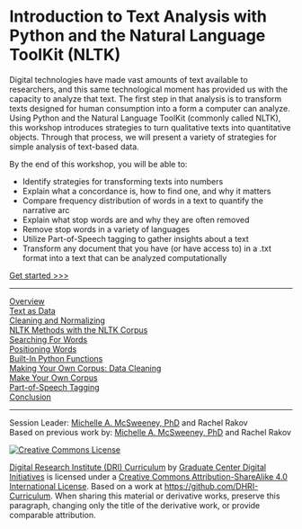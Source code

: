 
# Introduction to Text Analysis with Python and the Natural Language ToolKit (NLTK)

Digital technologies have made vast amounts of text available to researchers, and this same technological moment has provided us with the capacity to analyze that text. The first step in that analysis is to transform texts designed for human consumption into a form a computer can analyze. Using Python and the Natural Language ToolKit (commonly called NLTK), this workshop introduces strategies to turn qualitative texts into quantitative objects. Through that process, we will present a variety of strategies for simple analysis of text-based data. 

By the end of this workshop, you will be able to:

- Identify strategies for transforming texts into numbers
- Explain what a concordance is, how to find one, and why it matters
- Compare frequency distribution of words in a text to quantify the narrative arc
- Explain what stop words are and why they are often removed
- Remove stop words in a variety of languages
- Utilize Part-of-Speech tagging to gather insights about a text
- Transform any document that you have (or have access to) in a .txt format into a text that can be analyzed computationally

[Get started >>>](sections/overview.md)  

-----

[Overview](sections/overview.md)  
[Text as Data](sections/text_as_data.md)  
[Cleaning and Normalizing](sections/data_cleaning.md)  
[NLTK Methods with the NLTK Corpus](sections/preparing.md)  
[Searching For Words](sections/searching.md)  
[Positioning Words](sections/positioning.md)  
[Built-In Python Functions](sections/built-in.md)  
[Making Your Own Corpus: Data Cleaning](sections/cleaning.md)  
[Make Your Own Corpus](sections/make_corpus.md)  
[Part-of-Speech Tagging](sections/pos_tagging.md)  
[Conclusion](sections/conclusion.md)  

-----

Session Leader: [Michelle A. McSweeney, PhD](http://www.michelleamcsweeney.com) and Rachel Rakov  
Based on previous work by: [Michelle A. McSweeney, PhD](http://www.michelleamcsweeney.com) and Rachel Rakov   

[![Creative Commons License](https://i.creativecommons.org/l/by-sa/4.0/88x31.png)](http://creativecommons.org/licenses/by-sa/4.0/)

[Digital Research Institute (DRI) Curriculum](http://purl.org/dc/terms/) by [Graduate Center Digital Initiatives](https://gcdi.commons.gc.cuny.edu/) is licensed under a [Creative Commons Attribution-ShareAlike 4.0 International License](http://creativecommons.org/licenses/by-sa/4.0/). Based on a work at <https://github.com/DHRI-Curriculum>. When sharing this material or derivative works, preserve this paragraph, changing only the title of the derivative work, or provide comparable attribution.
